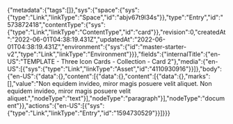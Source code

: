 {"metadata":{"tags":[]},"sys":{"space":{"sys":{"type":"Link","linkType":"Space","id":"abjv67t9l34s"}},"type":"Entry","id":"573872418","contentType":{"sys":{"type":"Link","linkType":"ContentType","id":"card"}},"revision":0,"createdAt":"2022-06-01T04:38:19.431Z","updatedAt":"2022-06-01T04:38:19.431Z","environment":{"sys":{"id":"master-starter-v2","type":"Link","linkType":"Environment"}}},"fields":{"internalTitle":{"en-US":"TEMPLATE - Three Icon Cards - Collection - Card 2"},"media":{"en-US":[{"sys":{"type":"Link","linkType":"Asset","id":"4110930916"}}]},"body":{"en-US":{"data":{},"content":[{"data":{},"content":[{"data":{},"marks":[],"value":"Non equidem invideo, miror magis posuere velit aliquet. Non equidem invideo, miror magis posuere velit aliquet.","nodeType":"text"}],"nodeType":"paragraph"}],"nodeType":"document"}},"actions":{"en-US":[{"sys":{"type":"Link","linkType":"Entry","id":"1594730529"}}]}}}